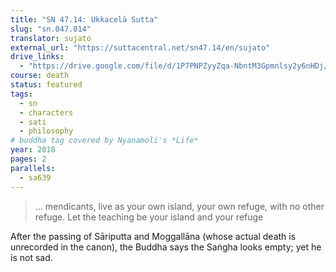 ```yaml
---
title: "SN 47.14: Ukkacelā Sutta"
slug: "sn.047.014"
translator: sujato
external_url: "https://suttacentral.net/sn47.14/en/sujato"
drive_links: 
  - "https://drive.google.com/file/d/1P7PNPZyyZqa-NbntM3Gpmnlsy2y6nHDj/view?usp=drivesdk"
course: death
status: featured
tags:
  - sn
  - characters
  - sati
  - philosophy
# buddha tag covered by Nyanamoli's *Life*
year: 2018
pages: 2
parallels:
  - sa639
---
```


> … mendicants, live as your own island, your own refuge, with no other refuge. Let the teaching be your island and your refuge

After the passing of Sāriputta and Moggallāna (whose actual death is unrecorded in the canon), the Buddha says the Saṅgha looks empty; yet he is not sad.

